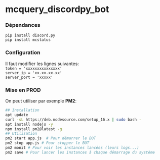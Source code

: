 # mcquery_discordpy_bot

### Dépendances
`pip install discord.py`<br>
`pip install mcstatus`

### Configuration
Il faut modifier les lignes suivantes:<br>
`token = 'xxxxxxxxxxxxxxx'`<br>
`server_ip = 'xx.xx.xx.xx'`<br>
`server_port = 'xxxxx'`

### Mise en PROD
On peut utiliser par exemple **PM2**:
```bash
## Installation
apt update
curl -sL https://deb.nodesource.com/setup_16.x | sudo bash -
apt install nodejs -y
npm install pm2@latest -g
## Utilisation
pm2 start app.js  # Pour démarrer le BOT
pm2 stop app.js # Pour stopper le BOT
pm2 monit # Pour voir les instances lancées (leurs logs...)
pm2 save # Pour lancer les instances à chaque démarrage du système
```
